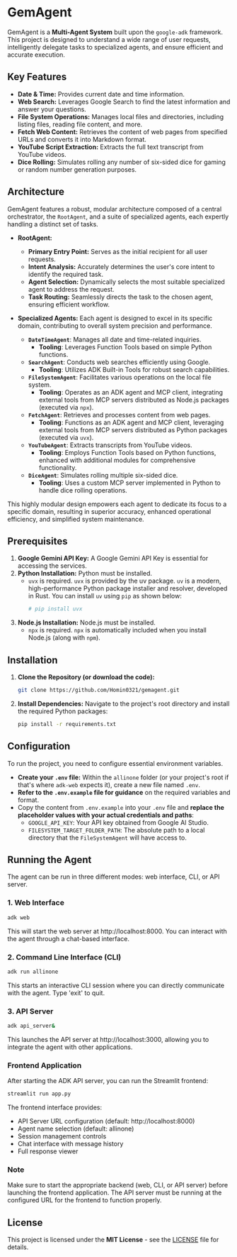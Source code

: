 # GemAgent

GemAgent is a **Multi-Agent System** built upon the `google-adk` framework. This project is designed to understand a wide range of user requests, intelligently delegate tasks to specialized agents, and ensure efficient and accurate execution.

## Key Features

*   **Date & Time:** Provides current date and time information.
*   **Web Search:** Leverages Google Search to find the latest information and answer your questions.
*   **File System Operations:** Manages local files and directories, including listing files, reading file content, and more.
*   **Fetch Web Content:** Retrieves the content of web pages from specified URLs and converts it into Markdown format.
*   **YouTube Script Extraction:** Extracts the full text transcript from YouTube videos.
*   **Dice Rolling:** Simulates rolling any number of six-sided dice for gaming or random number generation purposes.

## Architecture

GemAgent features a robust, modular architecture composed of a central orchestrator, the `RootAgent`, and a suite of specialized agents, each expertly handling a distinct set of tasks.

*   **RootAgent:**
    *   **Primary Entry Point:** Serves as the initial recipient for all user requests.
    *   **Intent Analysis:** Accurately determines the user's core intent to identify the required task.
    *   **Agent Selection:** Dynamically selects the most suitable specialized agent to address the request.
    *   **Task Routing:** Seamlessly directs the task to the chosen agent, ensuring efficient workflow.

*   **Specialized Agents:** Each agent is designed to excel in its specific domain, contributing to overall system precision and performance.

    *   **`DateTimeAgent`**: Manages all date and time-related inquiries.
        *   **Tooling**: Leverages Function Tools based on simple Python functions.
    *   **`SearchAgent`**: Conducts web searches efficiently using Google.
        *   **Tooling**: Utilizes ADK Built-in Tools for robust search capabilities.
    *   **`FileSystemAgent`**: Facilitates various operations on the local file system.
        *   **Tooling**: Operates as an ADK agent and MCP client, integrating external tools from MCP servers distributed as Node.js packages (executed via `npx`).
    *   **`FetchAgent`**: Retrieves and processes content from web pages.
        *   **Tooling**: Functions as an ADK agent and MCP client, leveraging external tools from MCP servers distributed as Python packages (executed via `uvx`).
    *   **`YouTubeAgent`**: Extracts transcripts from YouTube videos.
        *   **Tooling**: Employs Function Tools based on Python functions, enhanced with additional modules for comprehensive functionality.
    *   **`DiceAgent`**: Simulates rolling multiple six-sided dice.
        *   **Tooling**: Uses a custom MCP server implemented in Python to handle dice rolling operations.

This highly modular design empowers each agent to dedicate its focus to a specific domain, resulting in superior accuracy, enhanced operational efficiency, and simplified system maintenance.

## Prerequisites

1.  **Google Gemini API Key:** A Google Gemini API Key is essential for accessing the services.
2.  **Python Installation:** Python must be installed.
    *   `uvx` is required. `uvx` is provided by the uv package. `uv` is a modern, high-performance Python package installer and resolver, developed in Rust. You can install `uv` using `pip` as shown below:
        ```bash
        # pip install uvx
        ```
3.  **Node.js Installation:** Node.js must be installed.
    *   `npx` is required. `npx` is automatically included when you install Node.js (along with `npm`).

## Installation

1.  **Clone the Repository (or download the code):**
    ```bash
    git clone https://github.com/Homin0321/gemagent.git
    ```

2.  **Install Dependencies:**
    Navigate to the project's root directory and install the required Python packages:
    ```bash
    pip install -r requirements.txt
    ```

## Configuration

To run the project, you need to configure essential environment variables.

- **Create your `.env` file:**
    Within the `allinone` folder (or your project's root if that's where `adk-web` expects it), create a new file named `.env`.
- **Refer to the `.env.example` file for guidance** on the required variables and format. 
- Copy the content from `.env.example` into your `.env` file and **replace the placeholder values with your actual credentials and paths**:
    *   `GOOGLE_API_KEY`: Your API key obtained from Google AI Studio.
    *   `FILESYSTEM_TARGET_FOLDER_PATH`: The absolute path to a local directory that the `FileSystemAgent` will have access to.

## Running the Agent

The agent can be run in three different modes: web interface, CLI, or API server.

### 1. Web Interface
```bash
adk web
```
This will start the web server at http://localhost:8000. You can interact with the agent through a chat-based interface.

### 2. Command Line Interface (CLI)
```bash
adk run allinone
```
This starts an interactive CLI session where you can directly communicate with the agent. Type 'exit' to quit.

### 3. API Server
```bash
adk api_server&
```
This launches the API server at http://localhost:3000, allowing you to integrate the agent with other applications.

### Frontend Application
After starting the ADK API server, you can run the Streamlit frontend:
```bash
streamlit run app.py
```

The frontend interface provides:
- API Server URL configuration (default: http://localhost:8000)
- Agent name selection (default: allinone)
- Session management controls
- Chat interface with message history
- Full response viewer

### Note
Make sure to start the appropriate backend (web, CLI, or API server) before launching the frontend application. The API server must be running at the configured URL for the frontend to function properly.

## License

This project is licensed under the **MIT License** - see the [LICENSE](LICENSE) file for details.
